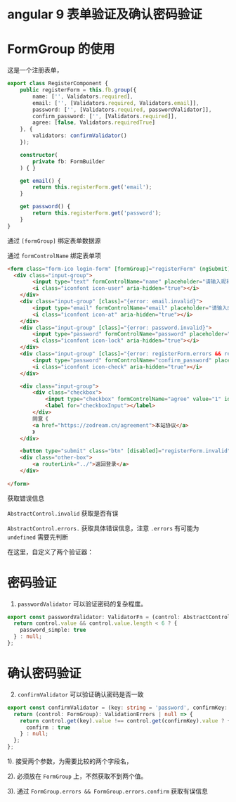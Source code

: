 # angular 9 表单验证及确认密码验证

# FormGroup 的使用

这是一个注册表单，

```ts
export class RegisterComponent {
    public registerForm = this.fb.group({
        name: ['', Validators.required],
        email: ['', [Validators.required, Validators.email]],
        password: ['', [Validators.required, passwordValidator]],
        confirm_password: ['', [Validators.required]],
        agree: [false, Validators.requiredTrue]
    }, {
        validators: confirmValidator()
    });

    constructor(
        private fb: FormBuilder
    ) { }

    get email() {
        return this.registerForm.get('email');
    }

    get password() {
        return this.registerForm.get('password');
    }
}
```

通过 `[formGroup]` 绑定表单数据源

通过 `formControlName` 绑定表单项

```html
<form class="form-ico login-form" [formGroup]="registerForm" (ngSubmit)="tapSignUp()">
  <div class="input-group">
        <input type="text" formControlName="name" placeholder="请输入昵称" required="">
        <i class="iconfont icon-user" aria-hidden="true"></i>
    </div>
    <div class="input-group" [class]="{error: email.invalid}">
        <input type="email" formControlName="email" placeholder="请输入邮箱" required="">
        <i class="iconfont icon-at" aria-hidden="true"></i>
    </div>
    <div class="input-group" [class]="{error: password.invalid}">
        <input type="password" formControlName="password" placeholder="请输入密码" required="">
        <i class="iconfont icon-lock" aria-hidden="true"></i>
    </div>
    <div class="input-group" [class]="{error: registerForm.errors && registerForm.errors.confirm}">
        <input type="password" formControlName="confirm_password" placeholder="请确认密码" required="">
        <i class="iconfont icon-check" aria-hidden="true"></i>
    </div>

    <div class="input-group">
        <div class="checkbox">
            <input type="checkbox" formControlName="agree" value="1" id="checkboxInput">
            <label for="checkboxInput"></label>
        </div>
        同意《
        <a href="https://zodream.cn/agreement">本站协议</a>
        》
    </div>

    <button type="submit" class="btn" [disabled]="registerForm.invalid">注册</button>
    <div class="other-box">
        <a routerLink="../">返回登录</a>
    </div>
    
</form>
```

获取错误信息

`AbstractControl.invalid` 获取是否有误

`AbstractControl.errors.` 获取具体错误信息，注意 `.errors` 有可能为 `undefined` 需要先判断

在这里，自定义了两个验证器：

# 密码验证

1. `passwordValidator` 可以验证密码的复杂程度。

```ts
export const passwordValidator: ValidatorFn = (control: AbstractControl): ValidationErrors | null => {
  return control.value && control.value.length < 6 ? {
    password_simple: true
  } : null;
};
```

# 确认密码验证

2. `confirmValidator` 可以验证确认密码是否一致

```ts
export const confirmValidator = (key: string = 'password', confirmKey: string = 'confirm_password'): ValidatorFn => {
  return (control: FormGroup): ValidationErrors | null => {
    return control.get(key).value !== control.get(confirmKey).value ? {
      confirm : true
    } : null;
  };
};
```

1). 接受两个参数，为需要比较的两个字段名，

2). 必须放在 `FormGroup` 上，不然获取不到两个值。

3). 通过 `FormGroup.errors && FormGroup.errors.confirm` 获取有误信息